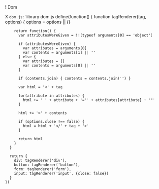! Dom

X `dom.js`:
`library dom.js
    define(function() {
      function tagRenderer(tag, options) {
        options = options || {}

        return function() {
          var attributesWereGiven = !!(typeof arguments[0] == 'object')

          if (attributesWereGiven) {
            var attributes = arguments[0]
            var contents = arguments[1] || ''
          } else {
            var attributes = {}
            var contents = arguments[0] || ''
          }

          if (contents.join) { contents = contents.join('') }

          var html = '<' + tag

          for(attribute in attributes) {
            html += ' ' + attribute + '="' + attributes[attribute] + '"'
          }

          html += '>' + contents

          if (options.close !== false) {
            html = html + '</' + tag + '>'
          }

          return html
        }
      }

      return {
        div: tagRenderer('div'),
        button: tagRenderer('button'),
        form: tagRenderer('form'),
        input: tagRenderer('input', {close: false})
      }
    })
